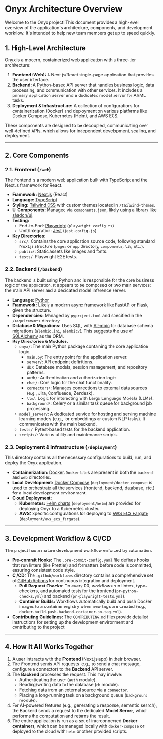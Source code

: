 # Onyx Architecture Overview

Welcome to the Onyx project! This document provides a high-level overview of the application's architecture, components, and development workflow. It's intended to help new team members get up to speed quickly.

## 1. High-Level Architecture

Onyx is a modern, containerized web application with a three-tier architecture:

1.  **Frontend (Web):** A Next.js/React single-page application that provides the user interface.
2.  **Backend:** A Python-based API server that handles business logic, data processing, and communication with other services. It includes a primary application server and a dedicated model server for AI/ML tasks.
3.  **Deployment & Infrastructure:** A collection of configurations for containerization (Docker) and deployment on various platforms like Docker Compose, Kubernetes (Helm), and AWS ECS.

These components are designed to be decoupled, communicating over well-defined APIs, which allows for independent development, scaling, and deployment.

---

## 2. Core Components

### 2.1. Frontend (`/web`)

The frontend is a modern web application built with TypeScript and the Next.js framework for React.

-   **Framework:** [Next.js](https://nextjs.org/) (React)
-   **Language:** [TypeScript](https://www.typescriptlang.org/)
-   **Styling:** [Tailwind CSS](https://tailwindcss.com/) with custom themes located in `/tailwind-themes`.
-   **UI Components:** Managed via `components.json`, likely using a library like [shadcn/ui](https://ui.shadcn.com/).
-   **Testing:**
    -   End-to-End: [Playwright](https://playwright.dev/) (`playwright.config.ts`)
    -   Unit/Integration: [Jest](https://jestjs.io/) (`jest.config.js`)
-   **Key Directories:**
    -   `src/`: Contains the core application source code, following standard Next.js structure (`pages` or `app` directory, `components`, `lib`, etc.).
    -   `public/`: Static assets like images and fonts.
    -   `tests/`: Playwright E2E tests.

### 2.2. Backend (`/backend`)

The backend is built using Python and is responsible for the core business logic of the application. It appears to be composed of two main services: the main API server and a dedicated model inference server.

-   **Language:** [Python](https://www.python.org/)
-   **Framework:** Likely a modern async framework like [FastAPI](https://fastapi.tiangolo.com/) or [Flask](https://flask.palletsprojects.com/), given the structure.
-   **Dependencies:** Managed by `pyproject.toml` and specified in the `/requirements` directory.
-   **Database & Migrations:** Uses SQL, with [Alembic](https://alembic.sqlalchemy.org/) for database schema migrations (`alembic.ini`, `alembic/`). This suggests the use of [SQLAlchemy](https://www.sqlalchemy.org/) as the ORM.
-   **Key Directories & Modules:**
    -   `onyx/`: The main Python package containing the core application logic.
        -   `main.py`: The entry point for the application server.
        -   `server/`: API endpoint definitions.
        -   `db/`: Database models, session management, and repository patterns.
        -   `auth/`: Authentication and authorization logic.
        -   `chat/`: Core logic for the chat functionality.
        -   `connectors/`: Manages connections to external data sources (e.g., Jira, Confluence, Zendesk).
        -   `llm/`: Logic for interacting with Large Language Models (LLMs).
        -   `background/`: Celery or a similar task queue for background job processing.
    -   `model_server/`: A dedicated service for hosting and serving machine learning models (e.g., for embeddings or custom NLP tasks). It communicates with the main backend.
    -   `tests/`: Pytest-based tests for the backend application.
    -   `scripts/`: Various utility and maintenance scripts.

### 2.3. Deployment & Infrastructure (`/deployment`)

This directory contains all the necessary configurations to build, run, and deploy the Onyx application.

-   **Containerization:** [Docker](https://www.docker.com/). `Dockerfile`s are present in both the `backend` and `web` directories.
-   **Local Development:** [Docker Compose](https://docs.docker.com/compose/) (`deployment/docker_compose`) is used to orchestrate all the services (frontend, backend, database, etc.) for a local development environment.
-   **Cloud Deployment:**
    -   **Kubernetes:** [Helm charts](https://helm.sh/) (`deployment/helm`) are provided for deploying Onyx to a Kubernetes cluster.
    -   **AWS:** Specific configurations for deploying to [AWS ECS Fargate](https://aws.amazon.com/fargate/) (`deployment/aws_ecs_fargate`).

---

## 3. Development Workflow & CI/CD

The project has a mature development workflow enforced by automation.

-   **Pre-commit Hooks:** The `.pre-commit-config.yaml` file defines hooks that run linters (like Prettier) and formatters before code is committed, ensuring consistent code style.
-   **CI/CD:** The `.github/workflows` directory contains a comprehensive set of [GitHub Actions](https://github.com/features/actions) for continuous integration and deployment.
    -   **Pull Request Checks:** On every PR, workflows run linters, type-checkers, and automated tests for the frontend (`pr-python-checks.yml`) and backend (`pr-playwright-tests.yml`).
    -   **Container Builds:** Workflows automatically build and push Docker images to a container registry when new tags are created (e.g., `docker-build-push-backend-container-on-tag.yml`).
-   **Contributing Guidelines:** The `CONTRIBUTING.md` files provide detailed instructions for setting up the development environment and contributing to the project.

---

## 4. How It All Works Together

1.  A user interacts with the **Frontend** (Next.js app) in their browser.
2.  The Frontend sends API requests (e.g., to send a chat message, configure a connector) to the **Backend** API server.
3.  The **Backend** processes the request. This may involve:
    -   Authenticating the user (`auth` module).
    -   Reading/writing data to the database (`db` module).
    -   Fetching data from an external source via a `connector`.
    -   Placing a long-running task on a background queue (`background` module).
4.  For AI-powered features (e.g., generating a response, semantic search), the Backend sends a request to the dedicated **Model Server**, which performs the computation and returns the result.
5.  The entire application is run as a set of interconnected **Docker containers**, which can be managed locally with `docker-compose` or deployed to the cloud with `helm` or other provided scripts.
